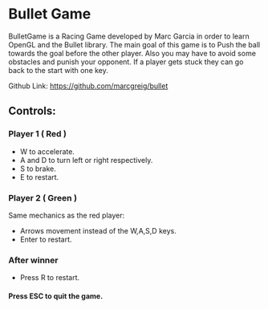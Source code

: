 # Bullet Game

BulletGame is a Racing Game developed by Marc Garcia in order to learn OpenGL and the Bullet library. The main goal of this game is to Push the ball towards the goal before the other player. Also you may have to avoid some obstacles and punish your opponent. If a player gets stuck they can go back to the start with one key.

Github Link: https://github.com/marcgreig/bullet

## Controls:

### Player 1 ( Red )
- W to accelerate.
- A and D to turn left or right respectively.
- S to brake.
- E to restart.

### Player 2 ( Green )
Same mechanics as the red player:
- Arrows movement instead of the W,A,S,D keys.
- Enter to restart.

### After winner
- Press R to restart.

#### Press ESC to quit the game.
